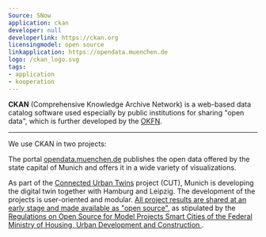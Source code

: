 ```yaml
---
Source: SNow
application: ckan
developer: null
developerlink: https://ckan.org
licensingmodel: open source
linkapplication: https://opendata.muenchen.de
logo: /ckan_logo.svg
tags:
- application
- kooperation
---
```


__CKAN__ (Comprehensive Knowledge Archive Network) is a web-based data catalog software used especially by public institutions for sharing "open data", which is further developed by the [OKFN](https://okfn.org).

---

We use CKAN in two projects:

The portal [opendata.muenchen.de](https://opendata.muenchen.de) publishes the open data offered by the state capital of Munich and offers it in a wide variety of visualizations.

As part of the [Connected Urban Twins](https://www.connectedurbantwins.de) project (CUT), Munich is developing the digital twin together with Hamburg and Leipzig.
The development of the projects is user-oriented and modular.
[All project results are shared at an early stage and made available as "open source"](https://stadt.muenchen.de/infos/connected-urban-twins.html), as stipulated by the [Regulations on Open Source for Model Projects Smart Cities of the Federal Ministry of Housing, Urban Development and Construction ](https://www.smart-city-dialog.de/regelungen-zu-open-source-fuer-modellprojekte-smart-cities).

